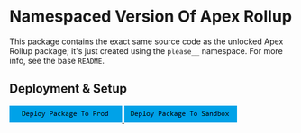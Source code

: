 # Namespaced Version Of Apex Rollup

This package contains the exact same source code as the unlocked Apex Rollup package; it's just created using the `please__` namespace. For more info, see the base `README`.

## Deployment & Setup

<a href="https://login.salesforce.com/packaging/installPackage.apexp?p0=04t6g000008b0huAAA">
  <img alt="Deploy to Salesforce"
       src="./media/deploy-package-to-prod.png">
</a>

<a href="https://test.salesforce.com/packaging/installPackage.apexp?p0=04t6g000008b0huAAA">
  <img alt="Deploy to Salesforce Sandbox"
       src="./media/deploy-package-to-sandbox.png">
</a>
